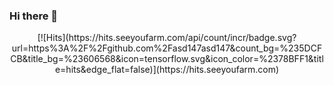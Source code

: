### Hi there 👋
<div align=center>
[![Hits](https://hits.seeyoufarm.com/api/count/incr/badge.svg?url=https%3A%2F%2Fgithub.com%2Fasd147asd147&count_bg=%235DCFCB&title_bg=%23606568&icon=tensorflow.svg&icon_color=%2378BFF1&title=hits&edge_flat=false)](https://hits.seeyoufarm.com)
</div>
<!--
**asd147asd147/asd147asd147** is a ✨ _special_ ✨ repository because its `README.md` (this file) appears on your GitHub profile.

Here are some ideas to get you started:

- 🔭 I’m currently working on ...
- 🌱 I’m currently learning ...
- 👯 I’m looking to collaborate on ...
- 🤔 I’m looking for help with ...
- 💬 Ask me about ...
- 📫 How to reach me: ...
- 😄 Pronouns: ...
- ⚡ Fun fact: ...
-->

